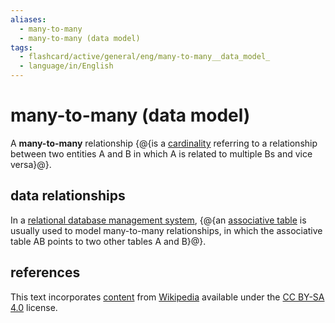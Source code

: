 ```yaml
---
aliases:
  - many-to-many
  - many-to-many (data model)
tags:
  - flashcard/active/general/eng/many-to-many__data_model_
  - language/in/English
---
```


# many-to-many (data model)

A __many-to-many__ relationship {@{is a [cardinality](cardinality%20(data%20modeling).md) referring to a relationship between two entities A and B in which A is related to multiple Bs and vice versa}@}.

## data relationships

In a [relational database management system](relational%20database.md#RDBMS), {@{an [associative table](associative%20entity.md) is usually used to model many-to-many relationships, in which the associative table AB points to two other tables A and B}@}.

## references

This text incorporates [content](https://en.wikipedia.org/wiki/many-to-many_(data_model)) from [Wikipedia](Wikipedia.md) available under the [CC BY-SA 4.0](https://creativecommons.org/licenses/by-sa/4.0/) license.
